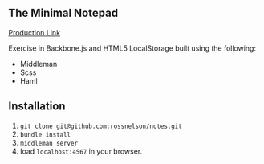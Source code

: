 
## The Minimal Notepad

[Production Link](http://notes.simian.us)

Exercise in Backbone.js and HTML5 LocalStorage built using the following:

- Middleman 
- Scss
- Haml

## Installation

1. `git clone git@github.com:rossnelson/notes.git`
2. `bundle install`
3. `middleman server`
4. load `localhost:4567` in your browser.

